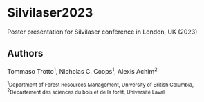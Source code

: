 # Silvilaser2023
Poster presentation for Silvilaser conference in London, UK (2023)

## Authors
Tommaso Trotto<sup>1</sup>, Nicholas C. Coops<sup>1</sup>, Alexis Achim<sup>2</sup>

<sub>
<sup>1</sup>Department of Forest Resources Management, University of British Columbia,
<sup>2</sup>Département des sciences du bois et de la forêt, Université Laval
</sub>
